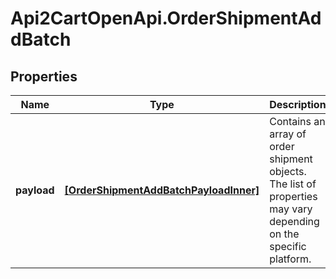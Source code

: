 # Api2CartOpenApi.OrderShipmentAddBatch

## Properties

Name | Type | Description | Notes
------------ | ------------- | ------------- | -------------
**payload** | [**[OrderShipmentAddBatchPayloadInner]**](OrderShipmentAddBatchPayloadInner.md) | Contains an array of order shipment objects. The list of properties may vary depending on the specific platform. | 


